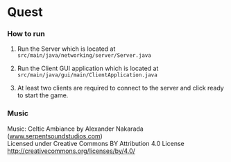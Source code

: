# Quest

### How to run
1. Run the Server which is located at `src/main/java/networking/server/Server.java`

2. Run the Client GUI application which is located at `src/main/java/gui/main/ClientApplication.java`

3. At least two clients are required to connect to the server and click ready to start the game.


### Music

Music: Celtic Ambiance by Alexander Nakarada (www.serpentsoundstudios.com) \
Licensed under Creative Commons BY Attribution 4.0 License
http://creativecommons.org/licenses/by/4.0/
